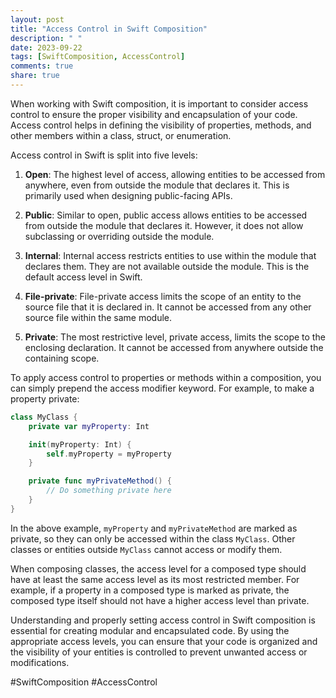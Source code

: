 ```yaml
---
layout: post
title: "Access Control in Swift Composition"
description: " "
date: 2023-09-22
tags: [SwiftComposition, AccessControl]
comments: true
share: true
---
```


When working with Swift composition, it is important to consider access control to ensure the proper visibility and encapsulation of your code. Access control helps in defining the visibility of properties, methods, and other members within a class, struct, or enumeration.

Access control in Swift is split into five levels:

1. **Open**: The highest level of access, allowing entities to be accessed from anywhere, even from outside the module that declares it. This is primarily used when designing public-facing APIs.

2. **Public**: Similar to open, public access allows entities to be accessed from outside the module that declares it. However, it does not allow subclassing or overriding outside the module.

3. **Internal**: Internal access restricts entities to use within the module that declares them. They are not available outside the module. This is the default access level in Swift.

4. **File-private**: File-private access limits the scope of an entity to the source file that it is declared in. It cannot be accessed from any other source file within the same module.

5. **Private**: The most restrictive level, private access, limits the scope to the enclosing declaration. It cannot be accessed from anywhere outside the containing scope.

To apply access control to properties or methods within a composition, you can simply prepend the access modifier keyword. For example, to make a property private:

```swift
class MyClass {
    private var myProperty: Int

    init(myProperty: Int) {
        self.myProperty = myProperty
    }

    private func myPrivateMethod() {
        // Do something private here
    }
}
```

In the above example, `myProperty` and `myPrivateMethod` are marked as private, so they can only be accessed within the class `MyClass`. Other classes or entities outside `MyClass` cannot access or modify them.

When composing classes, the access level for a composed type should have at least the same access level as its most restricted member. For example, if a property in a composed type is marked as private, the composed type itself should not have a higher access level than private.

Understanding and properly setting access control in Swift composition is essential for creating modular and encapsulated code. By using the appropriate access levels, you can ensure that your code is organized and the visibility of your entities is controlled to prevent unwanted access or modifications.

#SwiftComposition #AccessControl